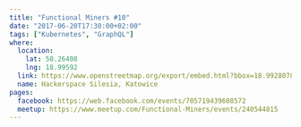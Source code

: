```yaml
---
title: "Functional Miners #10"
date: "2017-06-20T17:30:00+02:00"
tags: ["Kubernetes", "GraphQL"]
where:
  location:
    lat: 50.26408
    lng: 18.99592
  link: https://www.openstreetmap.org/export/embed.html?bbox=18.992807865142826%2C50.263001078887285%2C18.998993039131168%2C50.265159763081904&layer=mapnik&marker=50.264079575913314%2C18.995900452136993
  name: Hackerspace Silesia, Katowice
pages:
  facebook: https://web.facebook.com/events/705719439608572
  meetup: https://www.meetup.com/Functional-Miners/events/240544815
---
```

